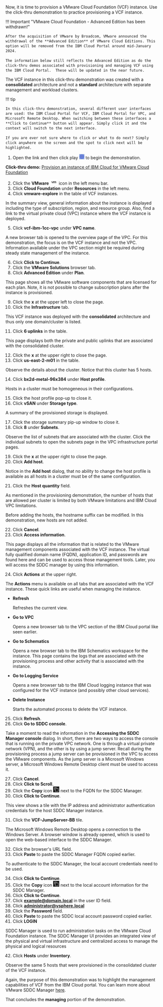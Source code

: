 Now, it is time to provision a VMware Cloud Foundation (VCF) instance. Use the click-thru demonstration to practice provisioning a VCF instance.

!!! Important "VMware Cloud Foundation - Advanced Edition has been withdrawn!"

    After the acquisition of VMware by Broadcom, VMware announced the withdrawal of the **Advanced Edition** of VMware Cloud Editions. This option will be removed from the IBM Cloud Portal around mid-January 2024. 

    The information below still reflects the Advanced Edition as do the click-thru demos associated with provisioning and managing VCF using the IBM Cloud Portal.  These will be updated in the near future.

The VCF instance in this click-thru demonstration was created with a **consolidated** architecture and not a **standard** architecture with separate management and workload clusters.

!!! tip
    
    In this click-thru demonstration, several different user interfaces are used: the IBM Cloud Portal for VCF, IBM Cloud Portal for VPC, and Microsoft Remote Desktop. When switching between these interfaces a **Click to Continue** button will appear. Simply click it and the context will switch to the next interface.
    
    If you are ever not sure where to click or what to do next? Simply click anywhere on the screen and the spot to click next will be highlighted.

1. Open the link and then click play ![](_attachments/ClickThruPlayButton.png) to begin the demonstration.

**Click-thru demo:** <a href="https://ibm.github.io/SalesEnablement-VMware-L3/includes/vcf-managing/index.html" target ="_blank">Provision an instance of IBM Cloud for VMware Cloud Foundation</a>

2. Click the **VMware** ![](_attachments/VMicon.png) icon in the left menu bar.
3. Click **Cloud Foundation** under **Resources** in the left menu.
4. Click **vmware-explore** in the table of VCF instances.

In the summary view, general information about the instance is displayed including the type of subscription, region, and resource group. Also, find a link to the virtual private cloud (VPC) instance where the VCF instance is deployed.

5. Click **vcf-ibm-1cc-vpc** under **VPC name**.

A new browser tab is opened to the overview page of the VPC. For this demonstration, the focus is on the VCF instance and not the VPC. Information available under the VPC section might be required during steady state management of the instance.

6. Click **Click to Continue**.
7. Click the **VMware Solutions** browser tab.
8. Click **Advanced Edition** under **Plan**.

This page shows all the VMware software components that are licensed for each plan. Note, it is not possible to change subscription plans after the instance is provisioned.

9. Click the **x** at the upper left to close the page.
10. Click the **Infrastructure** tab.

This VCF instance was deployed with the **consolidated** architecture and thus only one domain/cluster is listed. 

11. Click **6 uplinks** in the table.

This page displays both the private and public uplinks that are associated with the consolidated cluster.

12. Click the **x** at the upper right to close the page.
13. Click **us-east-2-m01** in the table.

Observe the details about the cluster. Notice that this cluster has 5 hosts.

14. Click **bx2d-metal-96x384** under **Host profile**.

Hosts in a cluster must be homogeneous in their configurations. 

15. Click the host profile pop-up to close it.
16. Click **vSAN** under **Storage type**.

A summary of the provisioned storage is displayed.

17. Click the storage summary pip-up window to close it.
18. Click **8** under **Subnets**.

Observe the list of subnets that are associated with the cluster. Click the individual subnets to open the subnets page in the VPC infrastructure portal pages.

19. Click the **x** at the upper right to close the page.
20. Click **Add host**.

Notice in the **Add host** dialog, that no ability to change the host profile is available as all hosts in a cluster must be of the same configuration. 

21. Click the **Host quantity** field.

As mentioned in the provisioning demonstration, the number of hosts that are allowed per cluster is limited by both VMware limitations and IBM Cloud VPC limitations.

Before adding the hosts, the hostname suffix can be modified. In this demonstration, new hosts are not added.

22. Click **Cancel**.
23. Click **Access information**.

This page displays all the information that is related to the VMware management components associated with the VCF instance. The virtual fully qualified domain name (FQDN), application ID, and passwords are found here and can be used to access those management tools. Later, you will access the SDDC manager by using this information.

24. Click **Actions** at the upper right.

The **Actions** menu is available on all tabs that are associated with the VCF instance. These quick links are useful when managing the instance.

- **Refresh**
  
  Refreshes the current view.

- **Go to VPC** 
  
  Opens a new browser tab to the VPC section of the IBM Cloud portal like seen earlier.

- **Go to Schematics**

  Opens a new browser tab to the IBM Schematics workspace for the instance. This page contains the logs that are associated with the provisioning process and other activity that is associated with the instance.

- **Go to Logging Service**

  Opens a new browser tab to the IBM Cloud logging instance that was configured for the VCF instance (and possibly other cloud services).

- **Delete Instance**

  Starts the automated process to delete the VCF instance.

25.  Click **Refresh**.
26.  Click **Go to SDDC console**.

Take a moment to read the information in the **Accessing the SDDC Manager console** dialog. In short, there are two ways to access the console that is running on the private VPC network. One is through a virtual private network (VPN), and the other is by using a jump server. Recall during the provisioning process a jump server can be provisioned in the VPC to access the VMware components. As the jump server is a Microsoft Windows server, a Microsoft Windows Remote Desktop client must be used to access it. 

27. Click **Cancel**.
28. Click **Click to Scroll**.
29. Click the **Copy** icon ![](_attachments/copyIcon.png) next to the FQDN for the SDDC Manager.
30. Click **Click to Continue**.

This view shows a tile with the IP address and administrator authentication credentials for the host SDDC Manager instance.

31. Click the **VCF-JumpServer-BB** tile.

The Microsoft Windows Remote Desktop opens a connection to the Windows Server. A browser window is already opened, which is used to open the web-based interface to the SDDC Manager.

32.  Click the browser's URL field.
33.  Click **Paste** to paste the SDDC Manager FQDN copied earlier.

To authenticate to the SDDC Manager, the local account credentials need to be used.

34. Click **Click to Continue**.
35. Click the **Copy** icon ![](_attachments/copyIcon.png) next to the local account information for the SDDC Manager.
36. Click **Click to Continue**.
37. Click **example@domain.local** in the user ID field.
38. Click **administrator@vsphere.local**
39. Click the **Password** field.
40. Click **Paste** to paste the SDDC local account password copied earlier.
41. Click **LOGIN**
    
SDDC Manager is used to run administration tasks on the VMware Cloud Foundation instance. The SDDC Manager UI provides an integrated view of the physical and virtual infrastructure and centralized access to manage the physical and logical resources

42. Click **Hosts** under **Inventory**.
    
Observe the same 5 hosts that were provisioned in the consolidated cluster of the VCF instance.

Again, the purpose of this demonstration was to highlight the management capabilities of VCF from the IBM Cloud portal. You can learn more about VMware SDDC Manager <a href="https://docs.vmware.com/en/VMware-Cloud-Foundation/5.0/vcf-admin/GUID-D143F07A-B3FA-4A14-8D03-BFD2C1810D2E.html" target="_blank">here</a>.

That concludes the **managing** portion of the demonstration.
